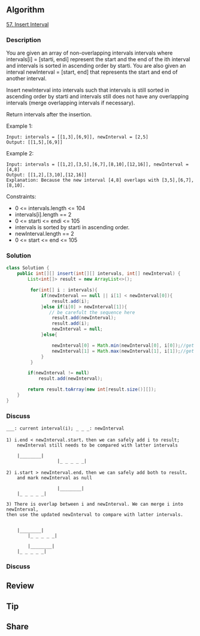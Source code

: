 ## Algorithm

[57. Insert Interval](https://leetcode.com/problems/insert-interval/)

### Description

You are given an array of non-overlapping intervals intervals where intervals[i] = [starti, endi] represent the start and the end of the ith interval and intervals is sorted in ascending order by starti. You are also given an interval newInterval = [start, end] that represents the start and end of another interval.

Insert newInterval into intervals such that intervals is still sorted in ascending order by starti and intervals still does not have any overlapping intervals (merge overlapping intervals if necessary).

Return intervals after the insertion.


Example 1:

```
Input: intervals = [[1,3],[6,9]], newInterval = [2,5]
Output: [[1,5],[6,9]]
```

Example 2:

```
Input: intervals = [[1,2],[3,5],[6,7],[8,10],[12,16]], newInterval = [4,8]
Output: [[1,2],[3,10],[12,16]]
Explanation: Because the new interval [4,8] overlaps with [3,5],[6,7],[8,10].
```

Constraints:

- 0 <= intervals.length <= 104
- intervals[i].length == 2
- 0 <= starti <= endi <= 105
- intervals is sorted by starti in ascending order.
- newInterval.length == 2
- 0 <= start <= end <= 105

### Solution

```java
class Solution {
    public int[][] insert(int[][] intervals, int[] newInterval) {
        List<int[]> result = new ArrayList<>();

         for(int[] i : intervals){
             if(newInterval == null || i[1] < newInterval[0]){
                 result.add(i);
             }else if(i[0] > newInterval[1]){
                // be carefult the sequence here
                 result.add(newInterval);
                 result.add(i);
                 newInterval = null;
             }else{

                 newInterval[0] = Math.min(newInterval[0], i[0]);//get min
                 newInterval[1] = Math.max(newInterval[1], i[1]);//get max
             }
         }

        if(newInterval != null)
            result.add(newInterval);

        return result.toArray(new int[result.size()][]);
    }
}
```

### Discuss

```
___: current interval(i); _ _ _: newInterval

1) i.end < newInterval.start，then we can safely add i to result;
	newInterval still needs to be compared with latter intervals

	|________|
			       |_ _ _ _ _|

2) i.start > newInterval.end，then we can safely add both to result，
	and mark newInterval as null

			       |________|
	|_ _ _ _ _|

3) There is overlap between i and newInterval. We can merge i into newInterval,
then use the updated newInterval to compare with latter intervals.


	|________|
		|_ _ _ _ _|

		|________|
	|_ _ _ _ _|

```

### Discuss

## Review


## Tip


## Share

